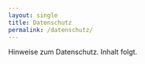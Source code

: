 ```yaml
---
layout: single
title: Datenschutz
permalink: /datenschutz/
---
```


Hinweise zum Datenschutz. Inhalt folgt.


